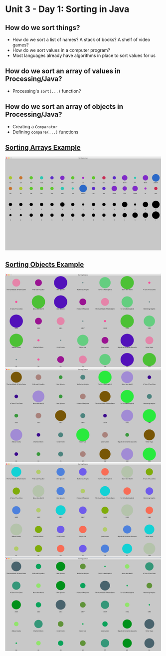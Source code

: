 # Unit 3 - Day 1: Sorting in Java

## How do we sort things?
  * How do we sort a list of names? A stack of books? A shelf of video games?
  * How do we sort values in a computer program?
  * Most languages already have algorithms in place to sort values for us

## How do we sort an array of values in Processing/Java?
  * Processing's `sort(...)` function?

## How do we sort an array of objects in Processing/Java?
  * Creating a `Comparator`
  * Defining `compare(...)` functions

## [Sorting Arrays Example](https://github.com/blwatkins/Data-Structures-From-A-New-Perspective/blob/master/3_Sorting/LectureExamples/Day1/SortingArrays/src/SortingArrays.java)

<img src="https://github.com/blwatkins/Data-Structures-From-A-New-Perspective/blob/master/3_Sorting/Images/Day1/sorting-arrays_1.png" alt="Sorting Arrays Example" width="500" height="300">

## [Sorting Objects Example](https://github.com/blwatkins/Data-Structures-From-A-New-Perspective/tree/master/3_Sorting/LectureExamples/Day1/SortingObjects/src)

<img src="https://github.com/blwatkins/Data-Structures-From-A-New-Perspective/blob/master/3_Sorting/Images/Day1/sorting-objects_1.png" alt="Sorting Objects Example 1" width="500" height="300">

<img src="https://github.com/blwatkins/Data-Structures-From-A-New-Perspective/blob/master/3_Sorting/Images/Day1/sorting-objects_2.png" alt="Sorting Objects Example 2" width="500" height="300">

<img src="https://github.com/blwatkins/Data-Structures-From-A-New-Perspective/blob/master/3_Sorting/Images/Day1/sorting-objects_3.png" alt="Sorting Objects Example 3" width="500" height="300">

<img src="https://github.com/blwatkins/Data-Structures-From-A-New-Perspective/blob/master/3_Sorting/Images/Day1/sorting-objects_4.png" alt="Sorting Objects Example 4" width="500" height="300">
